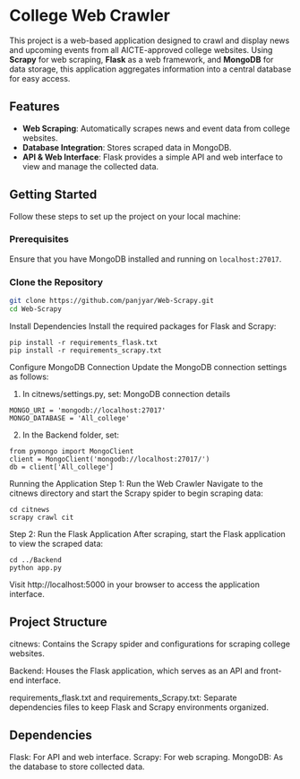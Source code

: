 # College Web Crawler

This project is a web-based application designed to crawl and display news and upcoming events from all AICTE-approved college websites. Using **Scrapy** for web scraping, **Flask** as a web framework, and **MongoDB** for data storage, this application aggregates information into a central database for easy access.

## Features
- **Web Scraping**: Automatically scrapes news and event data from college websites.
- **Database Integration**: Stores scraped data in MongoDB.
- **API & Web Interface**: Flask provides a simple API and web interface to view and manage the collected data.

## Getting Started

Follow these steps to set up the project on your local machine:

### Prerequisites
Ensure that you have MongoDB installed and running on `localhost:27017`.

### Clone the Repository
```bash
git clone https://github.com/panjyar/Web-Scrapy.git
cd Web-Scrapy
```
Install Dependencies
Install the required packages for Flask and Scrapy:
```
pip install -r requirements_flask.txt
pip install -r requirements_scrapy.txt
```
Configure MongoDB Connection
Update the MongoDB connection settings as follows:

1. In citnews/settings.py, set:
MongoDB connection details
```
MONGO_URI = 'mongodb://localhost:27017'
MONGO_DATABASE = 'All_college'
```
2. In the Backend folder, set:
```
from pymongo import MongoClient
client = MongoClient('mongodb://localhost:27017/')
db = client['All_college']
```
Running the Application
Step 1: Run the Web Crawler
Navigate to the citnews directory and start the Scrapy spider to begin scraping data:
```
cd citnews
scrapy crawl cit
```
Step 2: Run the Flask Application
After scraping, start the Flask application to view the scraped data:
```
cd ../Backend
python app.py
```
Visit http://localhost:5000 in your browser to access the application interface.

## Project Structure
citnews: Contains the Scrapy spider and configurations for scraping college websites.

Backend: Houses the Flask application, which serves as an API and front-end interface.

requirements_flask.txt and requirements_Scrapy.txt: Separate dependencies files to keep Flask and Scrapy environments organized.

## Dependencies

Flask: For API and web interface.
Scrapy: For web scraping.
MongoDB: As the database to store collected data.

